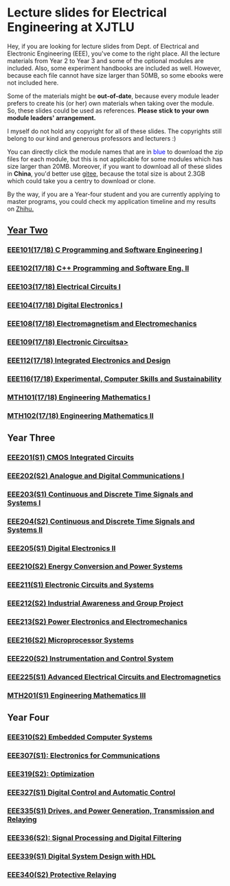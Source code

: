 # Lecture slides for Electrical Engineering at XJTLU
Hey, if you are looking for lecture slides from Dept. of Electrical and Electronic Engineering (EEE), you've come to the right place. All the lecture materials from Year 2 to Year 3 and some of the optional modules are included. Also, some experiment handbooks are included as well. However, because each file cannot have size larger than 50MB, so some ebooks were not included here.

Some of the materials might be <b>out-of-date</b>, because every module leader prefers to create his (or her) own materials when taking over the module. So, these slides could be used as references. <b>Please stick to your own module leaders' arrangement. </b>

I myself do not hold any copyright for all of these slides. The copyrights still belong to our kind and generous professors and lecturers :)

You can directly click the module names that are in <font color="blue">blue</font> to download the zip files for each module, but this is not applicable for some modules which has size larger than 20MB. Moreover, if you want to download all of these slides in <b>China</b>, you'd better use <a href="https://www.bilibili.com/video/BV1aE411p7Cd" target="_blank">gitee</a>, because the total size is about 2.3GB which could take you a centry to download or clone.

By the way, if you are a Year-four student and you are currently applying to master programs, you could check my application timeline and my results on <a href="https://www.zhihu.com/question/318624725/answer/920863161" target="_blank">Zhihu.

## Year Two
### <a href="">EEE101(17/18) C Programming and Software Engineering I</a>
### <a href="">EEE102(17/18) C++ Programming and Software Eng. II</a>
### <a href="">EEE103(17/18) Electrical Circuits I</a>
### <a href="">EEE104(17/18) Digital Electronics I</a>
### <a href="">EEE108(17/18) Electromagnetism and Electromechanics</a>
### <a href="">EEE109(17/18) Electronic Circuitsa>
### <a href="">EEE112(17/18) Integrated Electronics and Design</a>
### <a href="">EEE116(17/18) Experimental, Computer Skills and Sustainability</a>
### <a href="">MTH101(17/18) Engineering Mathematics I</a>
### <a href="">MTH102(17/18) Engineering Mathematics II</a>

## Year Three
### <a href="">EEE201(S1) CMOS Integrated Circuits</a>
### <a href="">EEE202(S2) Analogue and Digital Communications I</a>
### <a href="">EEE203(S1) Continuous and Discrete Time Signals and Systems I</a>
### <a href="">EEE204(S2) Continuous and Discrete Time Signals and Systems II</a>
### <a href="">EEE205(S1) Digital Electronics II</a>
### <a href="">EEE210(S2) Energy Conversion and Power Systems</a>
### <a href="">EEE211(S1) Electronic Circuits and Systems</a>
### <a href="">EEE212(S2) Industrial Awareness and Group Project</a>
### <a href="">EEE213(S2) Power Electronics and Electromechanics</a>
### <a href="">EEE216(S2) Microprocessor Systems</a>
### <a href="">EEE220(S2) Instrumentation and Control System</a>
### <a href="">EEE225(S1) Advanced Electrical Circuits and Electromagnetics</a>
### <a href="">MTH201(S1) Engineering Mathematics III</a>

## Year Four

### <a href="https://zhengmk.github.io/EEE_lecture_materials/EEE319/EEE319.zip">EEE310(S2) Embedded Computer Systems</a>

### <a href="https://zhengmk.github.io/EEE_lecture_materials/EEE307/EEE307.zip">EEE307(S1): Electronics for Communications</a>

### <a href="https://zhengmk.github.io/EEE_lecture_materials/EEE319/EEE319.zip">EEE319(S2): Optimization</a>

### <a href="https://zhengmk.github.io/EEE_lecture_materials/EEE327/EEE327.zip">EEE327(S1) Digital Control and Automatic Control</a>

### <a href="https://zhengmk.github.io/EEE_lecture_materials/EEE335/EEE335.zip">EEE335(S1) Drives, and Power Generation, Transmission and Relaying</a>

### <a href="https://zhengmk.github.io/EEE_lecture_materials/EEE336/EEE336.zip">EEE336(S2): Signal Processing and Digital Filtering</a>

### <a href="https://zhengmk.github.io/EEE_lecture_materials/EEE339/EEE339.zip">EEE339(S1) Digital System Design with HDL</a>

### <a href="https://zhengmk.github.io/EEE_lecture_materials/EEE340/EEE340.zip">EEE340(S2) Protective Relaying</a>



